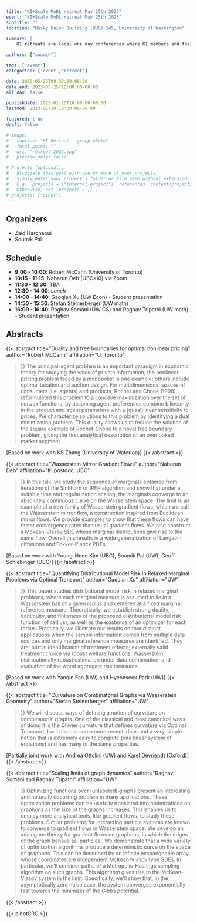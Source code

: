```yaml
---
title: "KI+Scale MoDL retreat May 25th 2023"
event: "KI+Scale MoDL retreat May 25th 2023"
subtitle: ""
location: "Husky Union Building (HUB) 145, University of Washington"

summary: |
    KI retreats are local one day conferences where KI members and their research groups get together to socialize and discuss potential collaborations.  

authors: ["soumik"]

tags: ['event']
categories: ['event','retreat']

date: 2023-05-25T09:30:00-08:00
date_end: 2023-05-25T18:00:00-08:00
all_day: false

publishDate: 2023-01-10T10:00:00-08:00
lastmod: 2023-01-10T10:00:00-08:00

featured: true
draft: false

# image:
#   caption: "KI Retreat - group photo"
#   focal_point: ""
#   uri: "retreat_2023.jpg"
#   preview_only: false

# Projects (optional).
#   Associate this post with one or more of your projects.
#   Simply enter your project's folder or file name without extension.
#   E.g. `projects = ["internal-project"]` references `content/project/deep-learning/index.md`.
#   Otherwise, set `projects = []`.
# projects: ["pihot"]
---
```


## Organizers
  * Zaid Harchaoui
  * Soumik Pal

## Schedule
  * **9:00  - 10:00**: Robert McCann (University of Toronto) 
  * **10:15 - 11:15**: Nabarun Deb (UBC+KI) via Zoom.
  * **11:30 - 12:30**: TBA
  * **12:30 - 14:00**: _Lunch_
  * **14:00 - 14:40**: Gaoqian Xu (UW Econ) - Student presentation
  * **14:50 - 15:50**: Stefan Steinerberger (UW math)
  * **16:00 - 16:40**: Raghav Somani (UW CS) and Raghav Tripathi (UW math) - Student presentation
 
 ## Abstracts
 
 {{< abstract
  title="Duality and free boundaries for optimal nonlinear pricing"
  author="Robert McCann"
  affiliation="U. Toronto"
>}}
The principal-agent problem is an important paradigm in economic theory
for studying the value of private information;  the nonlinear pricing problem
faced by a monopolist is one example; others include optimal taxation and auction design.
For multidimensional spaces of consumers (i.e. agents) and products, Rochet and Choné (1998)   
reformulated this problem to a concave maximization over the set of convex functions,
by assuming agent preferences combine bilinearity in the product and agent parameters with a (quasi)linear sensitivity to prices.
We characterize solutions to this problem by identifying a dual minimization problem.  This duality allows us to reduce
the solution of the square example of Rochet-Choné to a novel free boundary problem,  giving the first analytical description
of an overlooked market segment.  

[Based on work with KS Zhang (University of Waterloo)] 
{{< /abstract >}}

{{< abstract
  title="Wasserstein Mirror Gradient Flows"
  author="Nabarun Deb"
  affiliation="KI postdoc, UBC"
>}}
In this talk, we study the sequence of marginals obtained from iterations of the Sinkhorn or IPFP algorithm and show that under a suitable time and regularization scaling, the marginals converge to an absolutely continuous curve on the Wasserstein space. The limit is an example of a new family of Wasserstein gradient flows, which we call the Wasserstein mirror flow, a construction inspired from Euclidean mirror flows. We provide examples to show that these flows can have faster convergence rates than usual gradient flows. We also construct a Mckean-Vlasov SDE whose marginal distributions give rise to the same flow. Overall this results in a wide generalization of Langevin diffusions and Fokker-Planck PDEs.
 
[Based on work with Young-Heon Kim (UBC), Soumik Pal (UW), Geoff Schiebinger (UBC)] 
{{< /abstract >}}

 {{< abstract
  title="Quantifying Distributional Model Risk in Relaxed Marginal Problems via Optimal Transport"
  author="Gaoqian Xu"
  affiliation="UW"
>}}
This paper studies distributional model risk in relaxed marginal problems, where each marginal measure is assumed to lie in a Wasserstein ball of a given radius and centered at a fixed marginal reference measure. Theoretically, we establish strong duality, continuity, and finiteness of the proposed distributional model risk function (of radius), as well as the existence of an optimizer for each radius. Practically, we illustrate our results on four distinct applications when the sample information comes from multiple data sources and only marginal reference measures are identified. They are: partial identification of treatment effects; externally valid treatment choice via robust welfare functions; Wasserstein distributionally robust estimation under data combination; and evaluation of the worst aggregate risk measures.  

[Based on work with Yanqin Fan (UW) and Hyeonseok Park (UW)] 
{{< /abstract >}}

 {{< abstract
  title="Curvature on Combinatorial Graphs via Wasserstein Geometry"
  author="Stefan Steinerberger"
  affiliation="UW"
>}}
We will discuss ways of defining a notion of curvature on combinatorial
graphs.  One of the classical and most canonical ways of doing it is the Ollivier 
curvature that defines curvature via Optimal Transport.  I will discuss some more 
recent ideas and a very simple notion that is extremely easy to compute (one 
linear system of equations) and has many of the same properties. 


[Partially joint work with Andrea Ottolini (UW) and Karel Devriendt (Oxford)] 
{{< /abstract >}}


 {{< abstract
  title="Scaling limits of graph dynamics"
  author="Raghav Somani and Raghav Tripathi"
  affiliation="UW"
>}}
Optimizing functions over (unlabeled) graphs present an interesting and naturally occurring problem in many applications. These optimization problems can be usefully translated into optimizations on graphons as the size of the graphs increases. This enables us to employ more analytical tools, like gradient flows, to study these problems. Similar problems for interacting particle systems are known to converge to gradient flows in Wasserstein space. We develop an analogous theory for gradient flows on graphons, in which the edges of the graph behave as 'particles'. We demonstrate that a wide variety of optimization algorithms produce a deterministic curve on the space of graphons. This can be described by an infinite exchangeable array, whose coordinates are independent McKean-Vlasov type SDEs. In particular, we'll consider paths of a Metropolis-Hastings sampling algorithm on such graphs. This algorithm gives rise to the McKean-Vlasov system in the limit. Specifically, we'll show that, in the asymptotically zero noise case, the system converges exponentially fast towards the minimizer of the Gibbs potential.

{{< /abstract >}}


{{< pihotCRG >}}
